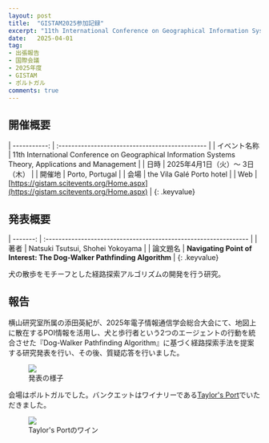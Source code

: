 ```yaml
---
layout: post
title:  "GISTAM2025参加記録"
excerpt: "11th International Conference on Geographical Information Systems Theory, Applications and Managementで発表しました"
date:   2025-04-01
tag:
- 出張報告
- 国際会議
- 2025年度
- GISTAM
- ポルトガル
comments: true
---
```


## 開催概要

| -----------: | :---------------------------------------------- |
| イベント名称 | 11th International Conference on Geographical Information Systems Theory, Applications and Management        |
|         日時 | 2025年4月1日（火）～ 3日（木）                      |
|       開催地 |  Porto, Portugal                             |
|         会場 |  the Vila Galé Porto hotel                       |
|          Web | [https://gistam.scitevents.org/Home.aspx](https://gistam.scitevents.org/Home.aspx) |
{: .keyvalue}


## 発表概要

| -------: | :--------------------------------------------------------------- |
|     著者 | Natsuki Tsutsui, Shohei Yokoyama                                               |
| 論文題名 | **Navigating Point of Interest: The Dog-Walker Pathfinding Algorithm** |
{: .keyvalue}

犬の散歩をモチーフとした経路探索アルゴリズムの開発を行う研究。

## 報告
横山研究室所属の添田英紀が、2025年電子情報通信学会総合大会にて、地図上に散在するPOI情報を活用し、犬と歩行者という2つのエージェントの行動を統合させた『Dog-Walker Pathfinding Algorithm』に基づく経路探索手法を提案する研究発表を行い、その後、質疑応答を行いました。

<figure>
    <img src="{{ site.url }}/assets/img/gistam2025/person.jpg">
    <figcaption>発表の様子</figcaption>
</figure>


会場はポルトガルでした。バンクエットはワイナリーである[Taylor's Port](https://www.taylor.pt/en/visit-taylors/port-cellars)でいただきました。
<figure>
    <img src="{{ site.url }}/assets/img/gistam2025/wine.jpg">
    <figcaption>Taylor's Portのワイン</figcaption>
</figure>

